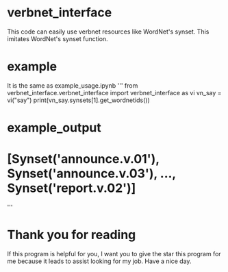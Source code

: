 # verbnet_interface
 This code can easily use verbnet resources like WordNet's synset. This imitates WordNet's synset function.
 
 # example
 It is the same as example_usage.ipynb
 '''
 from verbnet_interface.verbnet_interface import verbnet_interface as vi
 vn_say = vi("say")
 print(vn_say.synsets[1].get_wordnetids())
 # example_output
 # [Synset('announce.v.01'), Synset('announce.v.03'), ..., Synset('report.v.02')]

 '''
 
 # Thank you for reading
If this program is helpful for you, I want you to give the star this program for me because it leads to assist looking for my job. Have a nice day.
 